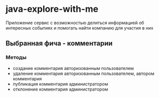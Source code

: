 # java-explore-with-me
Приложение сервис c возможностью делиться информацией об интересных событиях и помогать найти компанию для участия в них

## Выбранная фича - комментарии
### Методы
- создание комментария авторизованным пользователем
- удаление комментария авторизованным пользователем, автором комментария
- публикация комментария администратором
- отклонение комментария администратором

